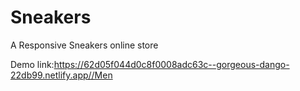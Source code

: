 # Sneakers
A Responsive Sneakers online store

Demo link:https://62d05f044d0c8f0008adc63c--gorgeous-dango-22db99.netlify.app//Men
